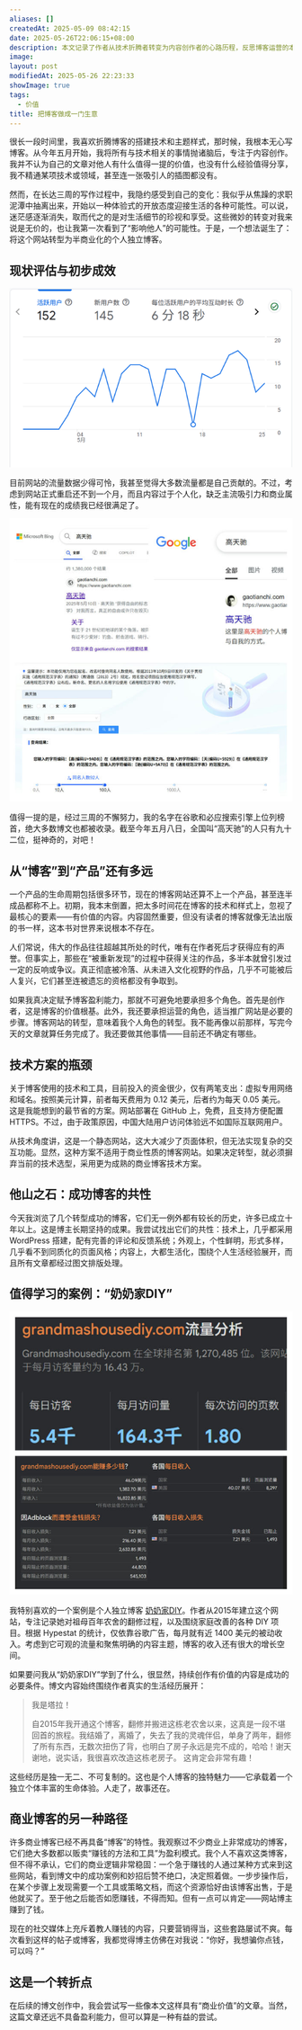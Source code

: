 ```yaml
---
aliases: []
createdAt: 2025-05-09 08:42:15
date: 2025-05-26T22:06:15+08:00
description: 本文记录了作者从技术折腾者转变为内容创作者的心路历程，反思博客运营的本质，探讨从个人表达到商业转型的可能性，并借助成功案例分析博客发展的方向与挑战，表达了持续创作的重要性与个人博客的独特价值。
image: 
layout: post
modifiedAt: 2025-05-26 22:23:33
showImage: true
tags:
  - 价值
title: 把博客做成一门生意
---
```


很长一段时间里，我喜欢折腾博客的搭建技术和主题样式，那时候，我根本无心写博客。从今年五月开始，我将所有与技术相关的事情抛诸脑后，专注于内容创作。我并不认为自己的文章对他人有什么值得一提的价值，也没有什么经验值得分享，我不精通某项技术或领域，甚至连一张吸引人的插图都没有。

然而，在长达三周的写作过程中，我隐约感受到自己的变化：我似乎从焦躁的求职泥潭中抽离出来，开始以一种体验式的开放态度迎接生活的各种可能性。可以说，迷茫感逐渐消失，取而代之的是对生活细节的珍视和享受。这些微妙的转变对我来说是无价的，也让我第一次看到了“影响他人”的可能性。于是，一个想法诞生了：将这个网站转型为半商业化的个人独立博客。

## 现状评估与初步成效

![博客访问数据统计](/assets/img/turn-blogging-into-a-business/博客访问数据统计.png)

目前网站的流量数据少得可怜，我甚至觉得大多数流量都是自己贡献的。不过，考虑到网站正式重启还不到一个月，而且内容过于个人化，缺乏主流吸引力和商业属性，能有现在的成绩我已经很满足了。

![谷歌和必应排名](/assets/img/turn-blogging-into-a-business/谷歌和必应排名.jpg)

值得一提的是，经过三周的不懈努力，我的名字在谷歌和必应搜索引擎上位列榜首，绝大多数博文也都被收录。截至今年五月八日，全国叫“高天驰”的人只有九十二位，挺神奇的，对吧！

## 从“博客”到“产品”还有多远

一个产品的生命周期包括很多环节，现在的博客网站还算不上一个产品，甚至连半成品都称不上。初期，我本末倒置，把太多时间花在博客的技术和样式上，忽视了最核心的要素——有价值的内容。内容固然重要，但没有读者的博客就像无法出版的书一样，这本书对世界来说根本不存在。

人们常说，伟大的作品往往超越其所处的时代，唯有在作者死后才获得应有的声誉。但事实上，那些在“被重新发现”的过程中获得关注的作品，多半本就曾引发过一定的反响或争议。真正彻底被冷落、从未进入文化视野的作品，几乎不可能被后人复兴，它们甚至连被遗忘的资格都没有争取到。

如果我真决定赋予博客盈利能力，那就不可避免地要承担多个角色。首先是创作者，这是博客的价值根基。此外，我还要承担运营的角色，适当推广网站是必要的步骤。博客网站的转型，意味着我个人角色的转型。我不能再像以前那样，写完今天的文章就算任务完成了。我还要做其他事情——目前还不确定有哪些。

## 技术方案的瓶颈

关于博客使用的技术和工具，目前投入的资金很少，仅有两笔支出：虚拟专用网络和域名。按照美元计算，前者每天费用为 0.12 美元，后者约为每天 0.05 美元。这是我能想到的最节省的方案。网站部署在 GitHub 上，免费，且支持方便配置 HTTPS。不过，由于政策原因，中国大陆用户访问体验远不如国际互联网用户。

从技术角度讲，这是一个静态网站，这大大减少了页面体积，但无法实现复杂的交互功能。显然，这种方案不适用于商业性质的博客网站。如果决定转型，就必须摒弃当前的技术选型，采用更为成熟的商业博客技术方案。

## 他山之石：成功博客的共性

今天我浏览了几个转型成功的博客，它们无一例外都有较长的历史，许多已成立十年以上。这是博主长期坚持的成果。我尝试找出它们的共性：技术上，几乎都采用 WordPress 搭建，配有完善的评论和反馈系统；外观上，个性鲜明，形式多样，几乎看不到同质化的页面风格；内容上，大都生活化，围绕个人生活经验展开，而且所有文章都经过图文排版处理。

## 值得学习的案例：“奶奶家DIY”

![奶奶家DIY网站流量数据以及估值](/assets/img/turn-blogging-into-a-business/奶奶家DIY网站流量数据以及估值.jpg)

我特别喜欢的一个案例是个人独立博客 [奶奶家DIY](https://www.grandmashousediy.com/about/)。作者从2015年建立这个网站，专注记录她对祖母百年农舍的翻修过程，以及围绕家庭改善的各种 DIY 项目。根据 Hypestat 的统计，仅依靠谷歌广告，每月就有近 1400 美元的被动收入。考虑到它可观的流量和聚焦明确的内容主题，博客的收入还有很大的增长空间。

如果要问我从“奶奶家DIY”学到了什么，很显然，持续创作有价值的内容是成功的必要条件。博文内容始终围绕作者真实的生活经历展开：

> 我是塔拉！
>
> 自2015年我开通这个博客，翻修并搬进这栋老农舍以来，这真是一段不堪回首的旅程。我结婚了，离婚了，失去了我的灵魂伴侣，单身了两年，翻修了所有东西，无数次扭伤了背，也明白了房子永远是完不成的，哈哈！谢天谢地，说实话，我很喜欢改造这栋老房子。
> 这肯定会非常有趣！

这些经历是独一无二、不可复制的。这也是个人博客的独特魅力——它承载着一个独立个体丰富的生命体验。人走了，故事还在。

## 商业博客的另一种路径

许多商业博客已经不再具备“博客”的特性。我观察过不少商业上非常成功的博客，它们绝大多数都以贩卖“赚钱的方法和工具”为盈利模式。我个人不喜欢这类博客，但不得不承认，它们的商业逻辑非常稳固：一个急于赚钱的人通过某种方式来到这些网站，看到博文中的成功案例和妙招后赞不绝口，决定照着做。一步步操作后，在某个步骤上发现需要一个工具或策略文档，而这个资源恰好由该博客出售，于是他就买了。至于他之后能否如愿赚钱，不得而知。但有一点可以肯定——网站博主赚到了钱。

现在的社交媒体上充斥着教人赚钱的内容，只要营销得当，这些套路屡试不爽。每次看到这样的帖子或博客，我都觉得博主仿佛在对我说：“你好，我想骗你点钱，可以吗？”

## 这是一个转折点

在后续的博文创作中，我会尝试写一些像本文这样具有“商业价值”的文章。当然，这篇文章还远不具备盈利能力，但可以算是一种有益的尝试。
